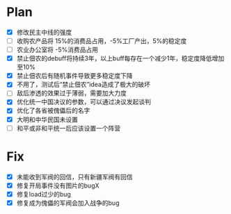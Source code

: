 # Plan

- [x] 修改民主中线的强度
- [ ] 收购农产品将 15%的消费品占用，-5%工厂产出，5%的稳定度
- [ ] 农业办公室将 -5%消费品占用
- [x] 禁止佃农的debuff将持续3年，以上buff每存在一个减少1年，稳定度降低增加至10%
- [x] 禁止佃农后有随机事件导致更多稳定度下降
- [x] 不用了，测试后“禁止佃农”idea造成了极大的破坏
- [ ] 敌后渗透的效果过于薄弱，需要加大力度
- [x] 优化统一中国决议的参数，可以通过决议发起谈判
- [x] 优化了各省被傀儡后的名字
- [x] 大明和中华民国未设置
- [ ] 和平或非和平统一后应该设置一个阵营

# Fix

- [x] 未能收到军阀的回信，只有新疆军阀有回信
- [x] 修复开局事件没有图片的bugX
- [x] 修复load过少的bug
- [x] 修复成为傀儡的军阀会加入战争的bug